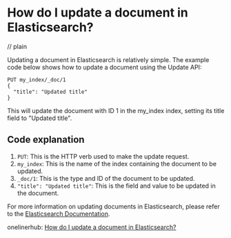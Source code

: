 # How do I update a document in Elasticsearch?
// plain

Updating a document in Elasticsearch is relatively simple. The example code below shows how to update a document using the Update API:
```
PUT my_index/_doc/1
{
  "title": "Updated title"
}
```
This will update the document with ID 1 in the my_index index, setting its title field to "Updated title".

## Code explanation


1. `PUT`: This is the HTTP verb used to make the update request.
2. `my_index`: This is the name of the index containing the document to be updated.
3. `_doc/1`: This is the type and ID of the document to be updated.
4. `"title": "Updated title"`: This is the field and value to be updated in the document.

For more information on updating documents in Elasticsearch, please refer to the [Elasticsearch Documentation](https://www.elastic.co/guide/en/elasticsearch/reference/7.x/docs-update.html).

onelinerhub: [How do I update a document in Elasticsearch?](https://onelinerhub.com/elasticsearch/how-do-i-update-a-document-in-elasticsearch)